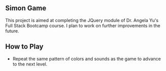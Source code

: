 ## Simon Game
This project is aimed at completing the JQuery module of Dr. Angela Yu's Full Stack Bootcamp course. I plan to work on further improvements in the future.

## How to Play
- Repeat the same pattern of colors and sounds as the game to advance to the next level.
